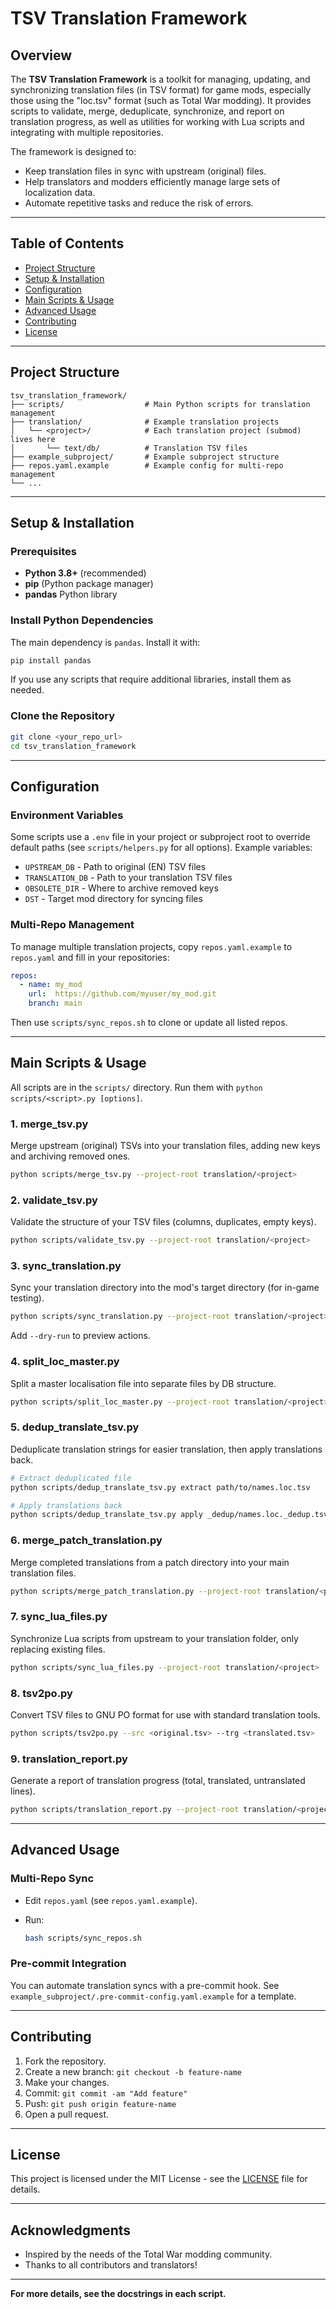 # TSV Translation Framework

## Overview

The **TSV Translation Framework** is a toolkit for managing, updating, and synchronizing translation files (in TSV format) for game mods, especially those using the "loc.tsv" format (such as Total War modding). It provides scripts to validate, merge, deduplicate, synchronize, and report on translation progress, as well as utilities for working with Lua scripts and integrating with multiple repositories.

The framework is designed to:
- Keep translation files in sync with upstream (original) files.
- Help translators and modders efficiently manage large sets of localization data.
- Automate repetitive tasks and reduce the risk of errors.

---

## Table of Contents

- [Project Structure](#project-structure)
- [Setup & Installation](#setup--installation)
- [Configuration](#configuration)
- [Main Scripts & Usage](#main-scripts--usage)
- [Advanced Usage](#advanced-usage)
- [Contributing](#contributing)
- [License](#license)

---

## Project Structure

```
tsv_translation_framework/
├── scripts/                  # Main Python scripts for translation management
├── translation/              # Example translation projects
│   └── <project>/            # Each translation project (submod) lives here
│       └── text/db/          # Translation TSV files
├── example_subproject/       # Example subproject structure
├── repos.yaml.example        # Example config for multi-repo management
└── ...
```

---

## Setup & Installation

### Prerequisites

- **Python 3.8+** (recommended)
- **pip** (Python package manager)
- **pandas** Python library

### Install Python Dependencies

The main dependency is `pandas`. Install it with:

```bash
pip install pandas
```

If you use any scripts that require additional libraries, install them as needed.

### Clone the Repository

```bash
git clone <your_repo_url>
cd tsv_translation_framework
```

---

## Configuration

### Environment Variables

Some scripts use a `.env` file in your project or subproject root to override default paths (see `scripts/helpers.py` for all options). Example variables:

- `UPSTREAM_DB` - Path to original (EN) TSV files
- `TRANSLATION_DB` - Path to your translation TSV files
- `OBSOLETE_DIR` - Where to archive removed keys
- `DST` - Target mod directory for syncing files

### Multi-Repo Management

To manage multiple translation projects, copy `repos.yaml.example` to `repos.yaml` and fill in your repositories:

```yaml
repos:
  - name: my_mod
    url:  https://github.com/myuser/my_mod.git
    branch: main
```

Then use `scripts/sync_repos.sh` to clone or update all listed repos.

---

## Main Scripts & Usage

All scripts are in the `scripts/` directory. Run them with `python scripts/<script>.py [options]`.

### 1. **merge_tsv.py**
Merge upstream (original) TSVs into your translation files, adding new keys and archiving removed ones.

```bash
python scripts/merge_tsv.py --project-root translation/<project>
```

### 2. **validate_tsv.py**
Validate the structure of your TSV files (columns, duplicates, empty keys).

```bash
python scripts/validate_tsv.py --project-root translation/<project>
```

### 3. **sync_translation.py**
Sync your translation directory into the mod's target directory (for in-game testing).

```bash
python scripts/sync_translation.py --project-root translation/<project> --dst <mod_folder>
```
Add `--dry-run` to preview actions.

### 4. **split_loc_master.py**
Split a master localisation file into separate files by DB structure.

```bash
python scripts/split_loc_master.py --project-root translation/<project>
```

### 5. **dedup_translate_tsv.py**
Deduplicate translation strings for easier translation, then apply translations back.

```bash
# Extract deduplicated file
python scripts/dedup_translate_tsv.py extract path/to/names.loc.tsv

# Apply translations back
python scripts/dedup_translate_tsv.py apply _dedup/names.loc._dedup.tsv path/to/names.loc.tsv
```

### 6. **merge_patch_translation.py**
Merge completed translations from a patch directory into your main translation files.

```bash
python scripts/merge_patch_translation.py --project-root translation/<project>
```

### 7. **sync_lua_files.py**
Synchronize Lua scripts from upstream to your translation folder, only replacing existing files.

```bash
python scripts/sync_lua_files.py --project-root translation/<project>
```

### 8. **tsv2po.py**
Convert TSV files to GNU PO format for use with standard translation tools.

```bash
python scripts/tsv2po.py --src <original.tsv> --trg <translated.tsv>
```

### 9. **translation_report.py**
Generate a report of translation progress (total, translated, untranslated lines).

```bash
python scripts/translation_report.py --project-root translation/<project>
```

---

## Advanced Usage

### Multi-Repo Sync

- Edit `repos.yaml` (see `repos.yaml.example`).
- Run:

  ```bash
  bash scripts/sync_repos.sh
  ```

### Pre-commit Integration

You can automate translation syncs with a pre-commit hook. See `example_subproject/.pre-commit-config.yaml.example` for a template.

---

## Contributing

1. Fork the repository.
2. Create a new branch: `git checkout -b feature-name`
3. Make your changes.
4. Commit: `git commit -am "Add feature"`
5. Push: `git push origin feature-name`
6. Open a pull request.

---

## License

This project is licensed under the MIT License - see the [LICENSE](LICENSE) file for details.

---

## Acknowledgments

- Inspired by the needs of the Total War modding community.
- Thanks to all contributors and translators!

---

**For more details, see the docstrings in each script.**
